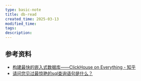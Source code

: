 ```yaml
---
type: basic-note
title: db-read
created_time: 2025-03-13
modified_time: 
tags:
description:
---
```


## 参考资料

- [构建最快的嵌入式数据库——ClickHouse on Everything - 知乎](https://zhuanlan.zhihu.com/p/714851543)
- [请问您见过最惊艳的sql查询语句是什么？](https://www.zhihu.com/question/384673958/answer/3074538715)